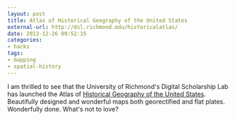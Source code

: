 ```yaml
---
layout: post
title: Atlas of Historical Geography of the United States
external-url: http://dsl.richmond.edu/historicalatlas/
date: 2013-12-26 09:52:15
categories:
- hacks
tags:
- mapping
- spatial-history
---
```


I am thrilled to see that the University of Richmond's Digital Scholarship Lab 
has launched the Atlas of [Historical Geography of the United 
States](http://dsl.richmond.edu/historicalatlas/). Beautifully designed and 
wonderful maps both georectified and flat plates. Wonderfully done. What's not to love?
